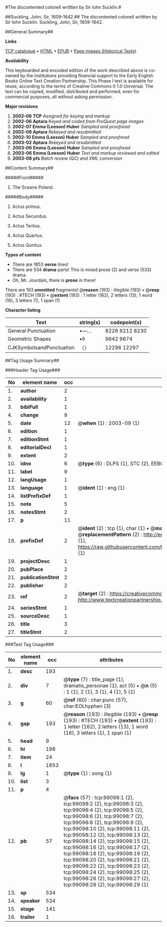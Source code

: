 #The discontented colonell writtten by Sir Iohn Sucklin.#

##Suckling, John, Sir, 1609-1642.##
The discontented colonell writtten by Sir Iohn Sucklin.
Suckling, John, Sir, 1609-1642.

##General Summary##

**Links**

[TCP catalogue](http://www.ota.ox.ac.uk/tcp/)  • 
[HTML](http://tei.it.ox.ac.uk/tcp/Texts-HTML/free/A61/A61942.html)  • 
[EPUB](http://tei.it.ox.ac.uk/tcp/Texts-EPUB/free/A61/A61942.epub) • 
[Page images (Historical Texts)](https://data.historicaltexts.jisc.ac.uk/view?pubId=eebo-13336120e&pageId=eebo-13336120e-99098-1)

**Availability**

This keyboarded and encoded edition of the
	       work described above is co-owned by the institutions
	       providing financial support to the Early English Books
	       Online Text Creation Partnership. This Phase I text is
	       available for reuse, according to the terms of Creative
	       Commons 0 1.0 Universal. The text can be copied,
	       modified, distributed and performed, even for
	       commercial purposes, all without asking permission.

**Major revisions**

1. __2002-06__ __TCP__ *Assigned for keying and markup*
1. __2002-06__ __Aptara__ *Keyed and coded from ProQuest page images*
1. __2002-07__ __Emma (Leeson) Huber__ *Sampled and proofread*
1. __2002-08__ __Aptara__ *Rekeyed and resubmitted*
1. __2002-10__ __Emma (Leeson) Huber__ *Sampled and proofread*
1. __2003-02__ __Aptara__ *Rekeyed and resubmitted*
1. __2003-06__ __Emma (Leeson) Huber__ *Sampled and proofread*
1. __2003-06__ __Emma (Leeson) Huber__ *Text and markup reviewed and edited*
1. __2003-08__ __pfs__ *Batch review (QC) and XML conversion*

##Content Summary##

#####Front#####

1. The Sceane Poland.

#####Body#####

1. Actus primus.

1. Actus Secundus.

1. Actus Tertius.

1. Actus Quartus.

1. Actus Quintus.

**Types of content**

  * There are 1853 **verse** lines!
  * There are 534 **drama** parts! This is mixed prose (2) and verse (533) drama.
  * Oh, Mr. Jourdain, there is **prose** in there!

There are 193 **ommitted** fragments! 
 @__reason__ (193) : illegible (193)  •  @__resp__ (193) : #TECH (193)  •  @__extent__ (193) : 1 letter (162), 2 letters (13), 1 word (16), 3 letters (1), 1 span (1)

**Character listing**


|Text|string(s)|codepoint(s)|
|---|---|---|
|General Punctuation|•—…|8226 8212 8230|
|Geometric Shapes|▪◊|9642 9674|
|CJKSymbolsandPunctuation|〈〉|12296 12297|

##Tag Usage Summary##

###Header Tag Usage###

|No|element name|occ|attributes|
|---|---|---|---|
|1.|__author__|2||
|2.|__availability__|1||
|3.|__biblFull__|1||
|4.|__change__|9||
|5.|__date__|12| @__when__ (1) : 2003-09 (1)|
|6.|__edition__|1||
|7.|__editionStmt__|1||
|8.|__editorialDecl__|1||
|9.|__extent__|2||
|10.|__idno__|6| @__type__ (6) : DLPS (1), STC (2), EEBO-CITATION (1), OCLC (1), VID (1)|
|11.|__label__|9||
|12.|__langUsage__|1||
|13.|__language__|1| @__ident__ (1) : eng (1)|
|14.|__listPrefixDef__|1||
|15.|__note__|5||
|16.|__notesStmt__|2||
|17.|__p__|11||
|18.|__prefixDef__|2| @__ident__ (2) : tcp (1), char (1)  •  @__matchPattern__ (2) : ([0-9\-]+):([0-9IVX]+) (1), (.+) (1)  •  @__replacementPattern__ (2) : http://eebo.chadwyck.com/downloadtiff?vid=$1&page=$2 (1), https://raw.githubusercontent.com/textcreationpartnership/Texts/master/tcpchars.xml#$1 (1)|
|19.|__projectDesc__|1||
|20.|__pubPlace__|2||
|21.|__publicationStmt__|2||
|22.|__publisher__|2||
|23.|__ref__|2| @__target__ (2) : https://creativecommons.org/publicdomain/zero/1.0/ (1), http://www.textcreationpartnership.org/docs/. (1)|
|24.|__seriesStmt__|1||
|25.|__sourceDesc__|1||
|26.|__title__|3||
|27.|__titleStmt__|2||


###Text Tag Usage###

|No|element name|occ|attributes|
|---|---|---|---|
|1.|__desc__|193||
|2.|__div__|7| @__type__ (7) : title_page (1), dramatis_personae (1), act (5)  •  @__n__ (5) : 1 (1), 2 (1), 3 (1), 4 (1), 5 (1)|
|3.|__g__|60| @__ref__ (60) : char:punc (57), char:EOLhyphen (3)|
|4.|__gap__|193| @__reason__ (193) : illegible (193)  •  @__resp__ (193) : #TECH (193)  •  @__extent__ (193) : 1 letter (162), 2 letters (13), 1 word (16), 3 letters (1), 1 span (1)|
|5.|__head__|9||
|6.|__hi__|198||
|7.|__item__|24||
|8.|__l__|1853||
|9.|__lg__|1| @__type__ (1) : song (1)|
|10.|__list__|3||
|11.|__p__|4||
|12.|__pb__|57| @__facs__ (57) : tcp:99098:1 (2), tcp:99098:2 (2), tcp:99098:3 (2), tcp:99098:4 (2), tcp:99098:5 (2), tcp:99098:6 (2), tcp:99098:7 (2), tcp:99098:8 (2), tcp:99098:9 (2), tcp:99098:10 (2), tcp:99098:11 (2), tcp:99098:12 (2), tcp:99098:13 (2), tcp:99098:14 (2), tcp:99098:15 (2), tcp:99098:16 (2), tcp:99098:17 (2), tcp:99098:18 (2), tcp:99098:19 (2), tcp:99098:20 (2), tcp:99098:21 (2), tcp:99098:22 (2), tcp:99098:23 (2), tcp:99098:24 (2), tcp:99098:25 (2), tcp:99098:26 (2), tcp:99098:27 (2), tcp:99098:28 (2), tcp:99098:29 (1)|
|13.|__sp__|534||
|14.|__speaker__|534||
|15.|__stage__|141||
|16.|__trailer__|1||
